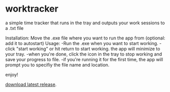 # worktracker
a simple time tracker that runs in the tray and outputs your work sessions to a .txt file

Installation:
Move the .exe file where you want to run the app from (optional: add it to autostart)
Usage:
-Run the .exe when you want to start working.
-click "start working" or hit return to start working. the app will minimize to your tray.
-when you're done, click the icon in the tray to stop working and save your progress to file.
-if you're running it for the first time, the app will prompt you to specifiy the file name and location.

enjoy!

[download latest release](https://github.com/robot-o/worktracker/releases).


